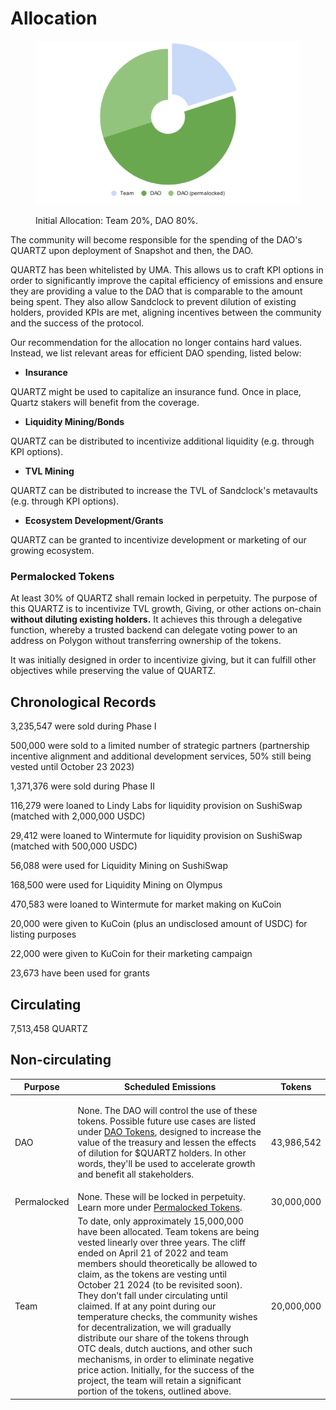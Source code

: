 # Allocation



<figure><img src="../.gitbook/assets/chart.svg" alt=""><figcaption><p>Initial Allocation: Team 20%, DAO 80%.</p></figcaption></figure>

The community will become responsible for the spending of the DAO's QUARTZ upon deployment of Snapshot and then, the DAO.

QUARTZ has been whitelisted by UMA. This allows us to craft KPI options in order to significantly improve the capital efficiency of emissions and ensure they are providing a value to the DAO that is comparable to the amount being spent. They also allow Sandclock to prevent dilution of existing holders, provided KPIs are met, aligning incentives between the community and the success of the protocol.

&#x20;Our recommendation for the allocation no longer contains hard values. Instead, we list relevant areas for efficient DAO spending, listed below:

* **Insurance**

QUARTZ might be used to capitalize an insurance fund. Once in place, Quartz stakers will benefit from the coverage.

* **Liquidity Mining/Bonds**

QUARTZ can be distributed to incentivize additional liquidity (e.g. through KPI options).

* **TVL Mining**

QUARTZ can be distributed to increase the TVL of Sandclock's metavaults (e.g. through KPI options).

* **Ecosystem Development/Grants**

QUARTZ can be granted to incentivize development or marketing of our growing ecosystem.

### Permalocked Tokens

At least 30% of QUARTZ shall remain locked in perpetuity. The purpose of this QUARTZ is to incentivize TVL growth, Giving, or other actions on-chain **without diluting existing holders.** It achieves this through a delegative function, whereby a trusted backend can delegate voting power to an address on Polygon without transferring ownership of the tokens.

It was initially designed in order to incentivize giving, but it can fulfill other objectives while preserving the value of QUARTZ.

## Chronological Records

3,235,547 were sold during Phase I

500,000 were sold to a limited number of strategic partners (partnership incentive alignment and additional development services, 50% still being vested until October 23 2023)

1,371,376 were sold during Phase II

116,279 were loaned to Lindy Labs for liquidity provision on SushiSwap (matched with 2,000,000 USDC)

29,412 were loaned to Wintermute for liquidity provision on SushiSwap (matched with 500,000 USDC)

56,088 were used for Liquidity Mining on SushiSwap

168,500 were used for Liquidity Mining on Olympus

470,583 were loaned to Wintermute for market making on KuCoin

20,000 were given to KuCoin (plus an undisclosed amount of USDC) for listing purposes

22,000 were given to KuCoin for their marketing campaign

23,673 have been used for grants

## Circulating

7,513,458 QUARTZ

## Non-circulating

| Purpose     | Scheduled Emissions                                                                                                                                                                                                                                                                                                                                                                                                                                                                                                                                                                                                                                                                                                         | Tokens     |
| ----------- | --------------------------------------------------------------------------------------------------------------------------------------------------------------------------------------------------------------------------------------------------------------------------------------------------------------------------------------------------------------------------------------------------------------------------------------------------------------------------------------------------------------------------------------------------------------------------------------------------------------------------------------------------------------------------------------------------------------------------- | ---------- |
| DAO         | <p>None. The DAO will control the use of these tokens. Possible future use cases are listed under <a href="allocation.md">DAO Tokens</a>, designed to increase the value of the treasury and lessen the effects of dilution for $QUARTZ holders. In other words, they'll be used to accelerate growth and benefit all stakeholders.<br></p>                                                                                                                                                                                                                                                                                                                                                                                 | 43,986,542 |
| Permalocked | None. These will be locked in perpetuity. Learn more under [Permalocked Tokens](allocation.md#permalocked-tokens)​.                                                                                                                                                                                                                                                                                                                                                                                                                                                                                                                                                                                                         | 30,000,000 |
| Team        |  To date, only approximately 15,000,000 have been allocated. Team tokens are being vested linearly over three years. The cliff ended on April 21 of 2022 and team members should theoretically be allowed to claim, as the tokens are vesting until October 21 2024 (to be revisited soon). They don’t fall under circulating until claimed. If at any point during our temperature checks, the community wishes for decentralization, we will gradually distribute our share of the tokens through OTC deals, dutch auctions, and other such mechanisms, in order to eliminate negative price action. Initially, for the success of the project, the team will retain a significant portion of the tokens, outlined above. | 20,000,000 |

